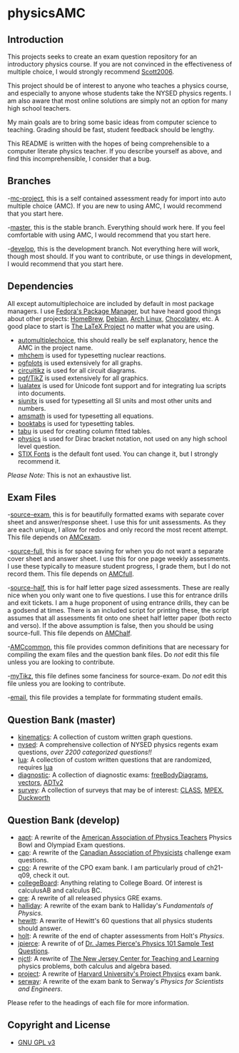 
# physicsAMC

## Introduction

This projects seeks to create an exam question repository for an introductory physics course.
If you are not convinced in the effectiveness of multiple choice,
    I would strongly recommend [Scott2006](http://dx.doi.org/10.1103/PhysRevSTPER.2.020102).

This project should be of interest to anyone who teaches a physics course,
    and especially to anyone whose students take the NYSED physics regents.
I am also aware that most online solutions are simply not an option for many high school teachers.

My main goals are to bring some basic ideas from computer science to teaching.
Grading should be fast, student feedback should be lengthy.

This README is written with the hopes of being comprehensible to a computer literate physics teacher.
If you describe yourself as above, and find this incomprehensible, I consider that a bug.


## Branches

-[mc-project](mc-project), this is a self contained assessment ready for import into auto multiple choice (AMC).
    If you are new to using AMC, I would recommend that you start here.

-[master](master), this is the stable branch.
    Everything should work here.
    If you feel comfortable with using AMC, I would recommend that you start here.

-[develop](develop), this is the development branch.
    Not everything here will work, though most should.
    If you want to contribute, or use things in development, I would recommend that you start here.

## Dependencies

All except automultiplechoice are included by default in most package managers.
I use [Fedora's Package Manager](https://fedoraproject.org), but have heard good things about other projects: [HomeBrew](http://brew.sh/), [Debian](http://debian.org), [Arch Linux](https://archlinux.org), [Chocolatey](https://chocolatey.org/), etc.
A good place to start is [The LaTeX Project](https://www.latex-project.org/get/) no matter what you are using.

- [automultiplechoice](http://home.gna.org/auto-qcm/), this should really be self explanatory, hence the AMC in the project name.
- [mhchem](http://ctan.org/pkg/mhche) is used for typesetting nuclear reactions.
- [pgfplots](http://ctan.org/pkg/pgfplots) is used extensively for all graphs.
- [circuitikz](http://ctan.org/pkg/circuitikz) is used for all circuit diagrams.
- [pgf/TikZ](http://ctan.org/pkg/pgf) is used extensively for all graphics.
- [lualatex](http://luatex.org/) is used for Unicode font support and for integrating lua scripts into documents.
- [siunitx](http://ctan.org/pkg/siunitx) is used for typesetting all SI units and most other units and numbers.
- [amsmath](http://ctan.org/pkg/amsmath) is used for typesetting all equations.
- [booktabs](http://ctan.org/pkg/booktabs) is used for typesetting tables.
- [tabu](http://ctan.org/pkg/tabu) is used for creating column fitted tables.
- [physics](http://ctan.org/pkg/physics) is used for Dirac bracket notation,
    not used on any high school level question.
- [STIX Fonts](http://stixfonts.org) is the default font used.
    You can change it, but I strongly recommend it.

_Please Note:_ This is not an exhaustive list.

## Exam Files

-[source-exam](source-exam.tex), this is for beautifully formatted exams with separate cover sheet and answer/response sheet.
    I use this for unit assessments.
    As they are each unique, I allow for redos and only record the most recent attempt.
    This file depends on [AMCexam](AMCexam.sty).

-[source-full](source-full.tex), this is for space saving for when you do not want a separate cover sheet and answer sheet.
    I use this for one page weekly assessments.
    I use these typically to measure student progress,
        I grade them, but I do not record them.
    This file depends on [AMCfull](AMCfull.sty).

-[source-half](source-half.tex), this is for half letter page sized assessments.
    These are really nice when you only want one to five questions.
    I use this for entrance drills and exit tickets.
    I am a huge proponent of using entrance drills, they can be a godsend at times.
    There is an included script for printing these,
        the script assumes that all assessments fit onto one sheet half letter paper (both recto and verso).
    If the above assumption is false, then you should be using source-full.
    This file depends on [AMChalf](AMChalf.sty).

-[AMCcommon](AMCcommon.sty), this file provides common definitions that are necessary for compiling the exam files and the question bank files.
    Do _not_ edit this file unless you are looking to contribute.

-[myTikz](myTikz.sty), this file defines some fanciness for source-exam.
    Do _not_ edit this file unless you are looking to contribute.

-[email](email.txt), this file provides a template for formmating student emails.


## Question Bank (master)

- [kinematics](/qbank/kinematics/): A collection of custom written graph questions.
- [nysed](/qbank/nysed/): A comprehensive collection of NYSED physics regents exam questions, _over 2200 categorized questions!!_
- [lua](/qbank/lua/): A collection of custom written questions that are randomized, requires [lua](http://www.lua.org)
- [diagnostic](/qbank/diagnostic/): A collection of diagnostic exams: [freeBodyDiagrams](http://dx.doi.org/10.1103/PhysRevSTPER.11.020137), [vectors](http://dx.doi.org/10.1103/PhysRevSTPER.11.020137), [ADTv2](http://solar.physics.montana.edu/aae/adt/)
- [survey](/qbank/survey/): A collection of surveys that may be of interest: [CLASS](http://www.colorado.edu/sei/class/), [MPEX](http://serc.carleton.edu/NAGTWorkshops/assess/activities/MPEX.html), [Duckworth](https://sites.sas.upenn.edu/?q=duckworth/pages/educators-0)


## Question Bank (develop)

- [aapt](/qbank/aapt/): A rewrite of the [American Association of Physics Teachers](www.aapt.org) Physics Bowl and Olympiad Exam questions.
- [cap](/qbank/cap/): A rewrite of the [Canadian Association of Physicists](www.cap.ca) challenge exam questions.
- [cpo](/qbank/cpo/): A rewrite of the CPO exam bank. I am particularly proud of ch21-q09, check it out.
- [collegeBoard](/qbank/collegeBoard/): Anything relating to College Board. 
    Of interest is calculusAB and calculus BC.
- [gre](/qbank/gre/): A rewrite of all released physics GRE exams.
- [halliday](/qbank/halliday/): A rewrite of the exam bank to Halliday's _Fundamentals of Physics_.
- [hewitt](/qbank/hewitt/): A rewrite of Hewitt's 60 questions that all physics students should answer.
- [holt](/qbank/holt/): A rewrite of the end of chapter assessments from Holt's _Physics_.
- [jpierce](/qbank/jpierce/): A rewrite of of [Dr. James Pierce's Physics 101 Sample Test Questions](http://mavdisk.mnsu.edu/jpierce/courses/p101/questions.html).
- [njctl](/qbank/njctl/): A rewrite of [The New Jersey Center for Teaching and Learning](https://njctl.org/details/projectphysicscollection) physics problems, both calculus and algebra based.
- [project](/qbank/project/): A rewrite of [Harvard University's Project Physics](https://archive.org/details/projectphysicscollection) exam bank.
- [serway](/qbank/serway/): A rewrite of the exam bank to Serway's _Physics for Scientists and Engineers_.

Please refer to the headings of each file for more information.

## Copyright and License

* [GNU GPL v3](LICENSE.md)



